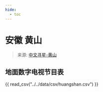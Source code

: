 ```yaml
---
hide:
  - toc
---
```


# 安徽 黄山

> 来源: [中文寻星-黄山](http://dtmb.saoing.com/huangshan.htm)

## 地面数字电视节目表

{{ read_csv("../../data/csv/huangshan.csv") }}
